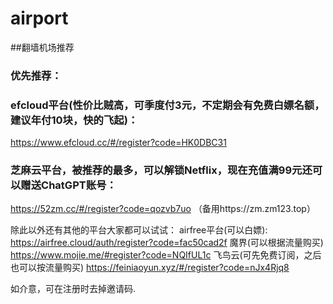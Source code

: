 # airport
##翻墙机场推荐

### 优先推荐：
### efcloud平台(性价比贼高，可季度付3元，不定期会有免费白嫖名额，建议年付10块，快的飞起)：
https://www.efcloud.cc/#/register?code=HK0DBC31

### 芝麻云平台，被推荐的最多，可以解锁Netflix，现在充值满99元还可以赠送ChatGPT账号：
https://52zm.cc/#/register?code=qozvb7uo
（备用https://zm.zm123.top）

除此以外还有其他的平台大家都可以试试：
airfree平台(可以白嫖):
https://airfree.cloud/auth/register?code=fac50cad2f
魔界(可以根据流量购买)
https://www.mojie.me/#register?code=NQIfUL1c
飞鸟云(可先免费订阅，之后也可以按流量购买)
https://feiniaoyun.xyz/#/register?code=nJx4Rjq8

如介意，可在注册时去掉邀请码.
